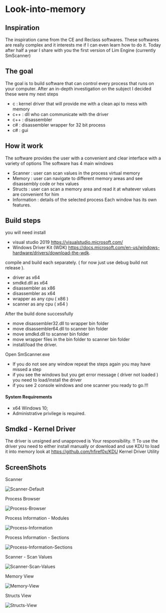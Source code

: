 # Look-into-memory

## Inspiration
The inspiration came from the CE and Reclass softwares.
These softwares are really complex and it interests me if I can even learn how to do it.
Today after half a year I share with you the first version of Lim Engine (currently SmScanner)

## The goal
The goal is to build software that can control every process that runs on your computer.
After an in-depth investigation on the subject I decided these were my next steps
+ c   : kernel driver that will provide me with a clean api to mess with memory
+ c++ : dll who can communicate with the driver
+ c++ : disassembler
+ c#  : disassembler wrapper for 32 bit process
+ c#  : gui

## How it work
The software provides the user with a convenient and clear interface with a variety of options
The software has 4 main windows
+ Scanner     : user can scan values in the process virtual memory
+ Memory      : user can navigate to different memory areas and see disassembly code or hex values
+ Structs     : user can scan a memory area and read it at whatever values are convenient for him
+ Information : details of the selected process
Each window has its own features.

## Build steps
you will need install
+ visual studio 2019 https://visualstudio.microsoft.com/
+ Windows Driver Kit (WDK) https://docs.microsoft.com/en-us/windows-hardware/drivers/download-the-wdk.

compile and build each separately. ( for now just use debug build not release ).

+ driver as x64
+ smdkd.dll as x64
+ disassembler as x86
+ disassembler as x64
+ wrapper as any cpu ( x86 )
+ scanner as any cpu ( x64 )

After the build done successfully
+ move disassembler32.dll to wrapper bin folder
+ move disassembler64.dll to scanner bin folder
+ move smdkd.dll to scanner bin folder
+ move wrapper files in the bin folder to scanner bin folder
+ install/load the driver.

Open SmScanner.exe

+ If you do not see any window repeat the steps again you may have missed a step
+ if you see the windows but you get error message ( driver not loaded ) you need to load/install the driver
+ if you see 2 console windows and one scanner you ready to go.!!!

#### System Requirements

+ x64 Windows 10;
+ Administrative privilege is required.

## Smdkd - Kernel Driver
The driver is unsigned and unapproved is Your responsibility. !!
To use the driver you need to either install manually or download and use KDU to load it into memory
look at https://github.com/hfiref0x/KDU Kernel Driver Utility


## ScreenShots
Scanner

<img src="https://i.ibb.co/J50Jb0r/Scanner-Default.png" alt="Scanner-Default" border="0">

Process Browser

<img src="https://i.ibb.co/vP524XW/Process-Browser.png" alt="Process-Browser" border="0">

Process Information - Modules

<img src="https://i.ibb.co/98LP9wn/Process-Information.png" alt="Process-Information" border="0">

Process Information - Sections

<img src="https://i.ibb.co/7rHZnhc/Process-Information-Sections.png" alt="Process-Information-Sections" border="0">

Scanner - Scan Values

<img src="https://i.ibb.co/BKH8MMd/Scanner-Scan-Values.png" alt="Scanner-Scan-Values" border="0">

Memory View

<img src="https://i.ibb.co/TPKL2P0/Memory-View.png" alt="Memory-View" border="0">

Structs View

<img src="https://i.ibb.co/p3kKWGn/Structs-View.png" alt="Structs-View" border="0">

